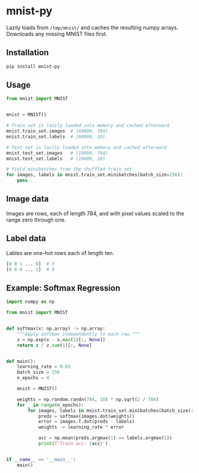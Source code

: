 # mnist-py

Lazily loads from `/tmp/mnist/` and caches the resulting numpy arrays. Downloads any missing MNIST files first.

## Installation

```bash
pip install mnist-py
```

## Usage

```python
from mnist import MNIST


mnist = MNIST()

# Train set is lazily loaded into memory and cached afterward
mnist.train_set.images  # (60000, 784)
mnist.train_set.labels  # (60000, 10)

# Test set is lazily loaded into memory and cached afterward
mnist.test_set.images   # (10000, 784)
mnist.test_set.labels   # (10000, 10)

# Yield minibatches from the shuffled train set
for images, labels in mnist.train_set.minibatches(batch_size=256):
    pass
```


## Image data

Images are rows, each of length 784, and with pixel values scaled to the range zero through one.

## Label data

Lables are one-hot rows each of length ten.

```python
[0 0 1 ... 0]  # 3
[0 0 0 ... 1]  # 9
```

## Example: Softmax Regression
```python
import numpy as np

from mnist import MNIST


def softmax(x: np.array) -> np.array:
    """Apply softmax independently to each row."""
    z = np.exp(x - x.max(1)[:, None])
    return z / z.sum(1)[:, None]


def main():
    learning_rate = 0.01
    batch_size = 256
    n_epochs = 4

    mnist = MNIST()

    weights = np.random.randn(784, 10) * np.sqrt(2 / 784)
    for _ in range(n_epochs):
        for images, labels in mnist.train_set.minibatches(batch_size):
            preds = softmax(images.dot(weights))
            error = images.T.dot(preds - labels)
            weights -= learning_rate * error

            acc = np.mean(preds.argmax(1) == labels.argmax(1))
            print(f'Train acc: {acc}')


if __name__ == '__main__':
    main()
```
